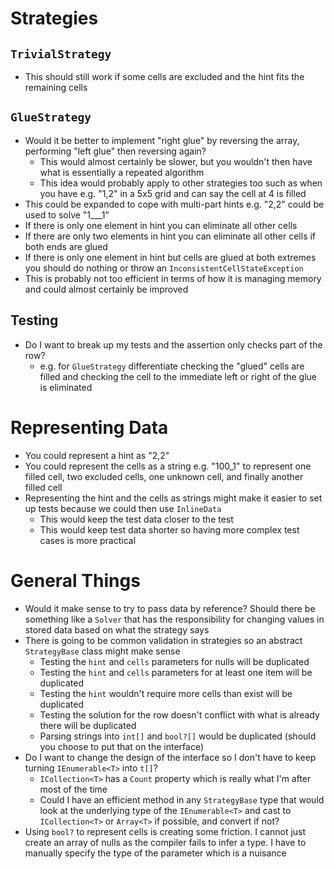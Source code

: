 # Strategies

## `TrivialStrategy`

* This should still work if some cells are excluded and the hint fits the remaining cells

## `GlueStrategy`

* Would it be better to implement "right glue" by reversing the array, performing "left glue" then reversing again?
    * This would almost certainly be slower, but you wouldn't then have what is essentially a repeated algorithm
    * This idea would probably apply to other strategies too such as when you have e.g. "1,2" in a 5x5 grid and can say the cell at 4 is filled
* This could be expanded to cope with multi-part hints e.g. "2,2" could be used to solve "1___1"
* If there is only one element in hint you can eliminate all other cells
* If there are only two elements in hint you can eliminate all other cells if both ends are glued
* If there is only one element in hint but cells are glued at both extremes you should do nothing or throw an `InconsistentCellStateException`
* This is probably not too efficient in terms of how it is managing memory and could almost certainly be improved

## Testing

* Do I want to break up my tests and the assertion only checks part of the row?
    * e.g. for `GlueStrategy` differentiate checking the "glued" cells are filled and checking the cell to the immediate left or right of the glue is eliminated

# Representing Data

* You could represent a hint as "2,2"
* You could represent the cells as a string e.g. "100_1" to represent one filled cell, two excluded cells, one unknown cell, and finally another filled cell
* Representing the hint and the cells as strings might make it easier to set up tests because we could then use `InlineData`
    * This would keep the test data closer to the test
    * This would keep test data shorter so having more complex test cases is more practical

# General Things

* Would it make sense to try to pass data by reference? Should there be something like a `Solver` that has the responsibility for changing values in stored data based on what the strategy says
* There is going to be common validation in strategies so an abstract `StrategyBase` class might make sense
    * Testing the `hint` and `cells` parameters for nulls will be duplicated
    * Testing the `hint` and `cells` parameters for at least one item will be duplicated
    * Testing the `hint` wouldn't require more cells than exist will be duplicated
    * Testing the solution for the row doesn't conflict with what is already there will be duplicated
    * Parsing strings into `int[]` and `bool?[]` would be duplicated (should you choose to put that on the interface)
* Do I want to change the design of the interface so I don't have to keep turning `IEnumerable<T>` into `t[]`?
    * `ICollection<T>` has a `Count` property which is really what I'm after most of the time
    * Could I have an efficient method in any `StrategyBase` type that would look at the underlying type of the `IEnumerable<T>` and cast to `ICollection<T>` or `Array<T>` if possible, and convert if not?
* Using `bool?` to represent cells is creating some friction. I cannot just create an array of nulls as the compiler fails to infer a type. I have to manually specify the type of the parameter which is a nuisance